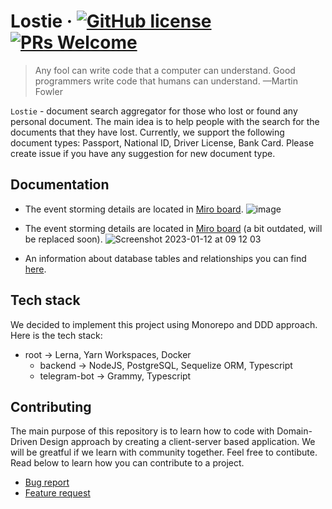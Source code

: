 # Lostie &middot; [![GitHub license](https://img.shields.io/badge/license-MIT-blue.svg)](https://github.com/crococoders/lostie/blob/develop/LICENSE) [![PRs Welcome](https://img.shields.io/badge/PRs-welcome-brightgreen.svg)](https://github.com/crococoders/lostie/tree/develop/.github/ISSUE_TEMPLATE)

> Any fool can write code that a computer can understand. Good programmers write code that humans can understand. —Martin Fowler

`Lostie` - document search aggregator for those who lost or found any personal document. The main idea is to help people with the search for the documents that they have lost. Currently, we support the following document types: Passport, National ID, Driver License, Bank Card. Please create issue if you have any suggestion for new document type.

## Documentation 

- The event storming details are located in [Miro board](https://miro.com/app/board/uXjVP99l3a8=/?share_link_id=985749745364). 
![image](https://user-images.githubusercontent.com/31484186/216665570-41543940-f206-43de-98a7-4ea8ce8a55db.png)

- The event storming details are located in [Miro board](https://miro.com/app/board/uXjVP99l3a8=/?share_link_id=985749745364) (a bit outdated, will be replaced soon).
  ![Screenshot 2023-01-12 at 09 12 03](https://user-images.githubusercontent.com/28972348/211967034-5167b516-3f21-4b09-8516-ed2ecb3cb953.png)

- An information about database tables and relationships you can find [here](https://dbdiagram.io/d/63a0735699cb1f3b55a246b0).

## Tech stack

We decided to implement this project using Monorepo and DDD approach. Here is the tech stack:

- root -> Lerna, Yarn Workspaces, Docker
  - backend -> NodeJS, PostgreSQL, Sequelize ORM, Typescript
  - telegram-bot -> Grammy, Typescript

## Contributing

The main purpose of this repository is to learn how to code with Domain-Driven Design approach by creating a client-server based application. We will be greatful if we learn with community together. Feel free to contibute. Read below to learn how you can contribute to a project.

- [Bug report](https://github.com/crococoders/lostie/blob/develop/.github/ISSUE_TEMPLATE/bug_report.md)
- [Feature request](https://github.com/crococoders/lostie/blob/develop/.github/ISSUE_TEMPLATE/feature_request.md)
